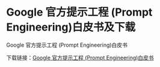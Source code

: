 # Google 官方提示工程 (Prompt Engineering)白皮书及下载


Google 官方提示工程 (Prompt Engineering)白皮书

<!--more-->

下载链接：[Google 官方提示工程 (Prompt Engineering)白皮书](Google%20官方提示工程%20(Prompt%20Engineering)白皮书.pdf)
